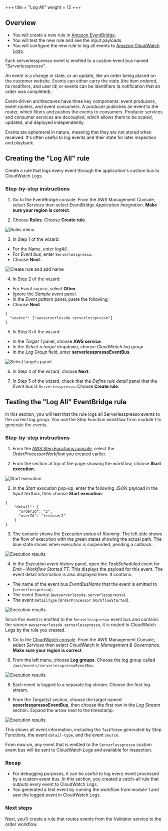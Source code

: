 +++
title = "Log All"
weight = 12
+++
## Overview

* You will create a new rule in [Amazon EventBridge](https://aws.amazon.com/eventbridge/).
* You will test the new rule and see the input payloads.
* You will configure the new rule to log all events to [Amazon CloudWatch Logs](https://aws.amazon.com/cloudwatch/).

Each serverlesspresso event is emitted to a custom event bus named *"Serverlesspresso"*.

An event is a change in state, or an update, like an order being placed on the customer website. Events can either carry the state (the item ordered, its modifiers, and user id) or events can be identifiers (a notification that an order was completed).

Event-driven architectures have three key components: event producers, event routers, and event consumers. A producer publishes an event to the router, which filters and pushes the events to consumers. Producer services and consumer services are decoupled, which allows them to be scaled, updated, and deployed independently.

Events are ephemeral in nature, meaning that they are not stored when received. It's often useful to log events and their state for later inspection and playback.

## Creating the "Log All" rule

Create a rule that logs every event through the application's custom bus to CloudWatch Logs.

### Step-by-step instructions ##

1. Go to the EventBridge console. From the AWS Management Console, select *Services* then select EventBridge  *Application Integration*. **Make sure your region is correct**.

2. Choose **Rules**. Choose **Create rule**.

![Rules menu](../images/se-mod2-logAll3.png)

3. In Step 1 of the wizard:
- For the Name, enter *logAll*.
- For *Event bus*, enter `Serverlesspresso`.
- Choose **Next**.

![Create rule and add name](../images/se-mod2-logAll-step1.png)

4. In Step 2 of the wizard:
- For *Event source*, select **Other**.
- Ignore the *Sample event* panel.
- In the *Event pattern* panel, paste the following:
- Choose **Next**

```
{
  "source": ["awsserverlessda.serverlesspresso"]
}
```

5. In Step 3 of the wizard:
- In the *Target 1* panel, choose **AWS service**.
- In the *Select a target* dropdown, choose *CloudWatch log group*
- In the *Log Group* field, enter  **serverlesspressoEventBus**.

![Select targets panel](../images/se-mod2-logAll7.png)

6. In Step 4 of the wizard, choose **Next**.

7. In Step 5 of the wizard, check that the *Define rule detail* panel that the *Event bus* is `Serverlesspresso`. Choose **Create rule**.

## Testing the "Log All" EventBridge rule

In this section, you will test that the rule logs all Serverlesspresso events to the correct log group. You use the Step Function workflow from module 1 to generate the events.

### Step-by-step instructions ###

1. From the [AWS Step Functions console](https://console.aws.amazon.com/states/), select the *OrderProcessorWorkflow* you created earlier.

2. From the section at top of the page showing the workflow, choose **Start execution**.

![Start execution](../images/se-mod2-logAll8.png)

2. In the *Start execution* pop-up, enter the following JSON payload in the *Input* textbox, then choose **Start execution**:

```
{
    "detail": {
      "orderId": "2",
      "userId": "testuser2"
    }
}
```

3. The console shows the *Execution status* of *Running*. The left side shows the flow of execution with the green states showing the actual path. The blue state shows when execution is suspended, pending a callback.

![Execution results](../images/se-mod1-wait11.png)

4. In the *Execution event history* panel, open the *TaskScheduled* event for *Emit - Workflow Started TT*. This displays the payload for this event. The event detail information is also displayed here. It contains:
  * The name of the event bus *EventBusName* that the event is emitted to (`serverlesspresso`).
  * The event *Source* (`awsserverlessda.serverlesspresso`).
  * The event `DetailType` (`OrderProcessor.WorkflowStarted`).

![Execution results](../images/se-mod2-logAll.png)

Since this event is emitted to the `Serverlesspresso` event bus and contains the source `awsserverlessda.serverlesspresso`, it is routed to CloudWatch Logs by the rule you  created.

5. Go to the [CloudWatch console](https://console.aws.amazon.com/cloudwatch/home). From the AWS Management Console, select *Services* then select CloudWatch in *Management & Governance*. **Make sure your region is correct**.

6. From the left menu, choose **Log groups**. Choose the log group called `/aws/events/serverlesspressoEventBus`.

![Execution results](../images/se-mod2-logAll9.png)

8. Each event is logged to a separate log stream. Choose the first log stream.

9. From the *Target(s)* section, choose the target named **severlesspressoEventBus**, then choose the first row in the *Log Stream* section. Expand the arrow next to the timestamp.

![Execution results](../images/se-mod2-logAll2.png)

This shows all event information, including the `TaskToken` generated by Step Functions, the event `detail-type`, and the event `source`.

From now on, any event that is emitted to the `Serverlesspresso` custom event bus will be sent to CloudWatch Logs and available for inspection.

### Recap

- For debugging purposes, it can be useful to log every event processed by a custom event bus. In this section, you created a catch-all rule that outputs every event to CloudWatch Logs.
- You generated a test event by running the workflow from module 1 and saw the logged event in CloudWatch Logs.

### Next steps

Next, you'll create a rule that routes events from the Validator service to the order workflow.